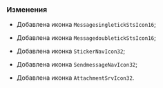 ### Изменения

- Добавлена иконка `MessagesingletickStsIcon16`;
- Добавлена иконка `MessagedoubletickStsIcon16`;

- Добавлена иконка `StickerNavIcon32`;
- Добавлена иконка `SendmessageNavIcon32`;

- Добавлена иконка `AttachmentSrvIcon32`.
